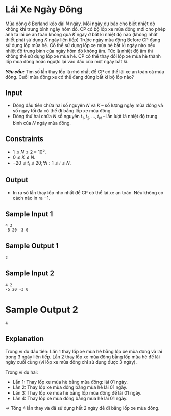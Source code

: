 # Lái Xe Ngày Đông

Mùa đông ở Berland kéo dài $N$ ngày. Mỗi ngày dự báo cho biết nhiệt độ không khí trung bình ngày hôm đó. CP có bộ lốp xe mùa đông mới cho phép anh ta lái xe an toàn không quá $K$ ngày ở bất kì nhiệt độ nào (không nhất thiết phải sử dụng $K$ ngày liên tiếp) Trước ngày mùa đông Before CP đang sử dụng lốp mùa hè. Có thể sử dụng lốp xe mùa hè bất kì ngày nào nếu nhiệt độ trung bình của ngày hôm đó không âm. Tức là nhiệt độ âm thì không thể sử dụng lốp xe mùa hè. CP có thể thay đổi lốp xe mùa hè thành lốp mùa đông hoặc ngược lại vào đầu của một ngày bất kì.

***Yêu cầu:*** Tìm số lần thay lốp là nhỏ nhất để CP có thể lái xe an toàn cả mùa đông. Cuối mùa đông xe có thể đang dùng bất kì bộ lốp nào?

## Input

- Dòng đầu tiên chứa hai số nguyên $N$ và $K$ – số lượng ngày mùa đông và số ngày tối đa có thể đi bằng lốp xe mùa đông.
- Dòng thứ hai chứa $N$ số nguyên $t_1,t_2,…,t_N$ – lần lượt là nhiệt độ trung bình của $N$ ngày mùa đông.

## Constraints

- $1≤N≤2×10^5$.
- $0≤K≤N$.
- $-20≤t_i≤20;∀i:1≤i≤N$.

## Output

- In ra số lần thay lốp nhỏ nhất để CP có thể lái xe an toàn. Nếu không có cách nào in ra $-1$.

## Sample Input 1

```
4 3
-5 20 -3 0
```

## Sample Output 1

```
2
```

## Sample Input 2

```
4 2
-5 20 -3 0
```

# Sample Output 2

```
4
```

## Explanation

Trong ví dụ đầu tiên: Lần $1$ thay lốp xe mùa hè bằng lốp xe mùa đông và lái trong $3$ ngày liên tiếp. Lần $2$ thay lốp xe mùa đông bằng lốp mùa hè để lái ngày cuối cùng (vì lốp xe mùa đông chỉ sử dụng được $3$ ngày).

Trong ví dụ hai:	
- Lần $1$: Thay lốp xe mùa hè bằng mùa đông: lái $01$ ngày.
- Lần $2$: Thay lốp xe mùa đông bằng mùa hè lái $01$ ngày.
- Lần $3$: Thay lốp xe mùa hè bằng lốp mùa đông để lái $01$ ngày.
- Lần $4$: Thay lốp xe mùa đông bằng mùa hè lái $01$ ngày.

$\Rightarrow$ Tổng $4$ lần thay và đã sử dụng hết $2$ ngày để đi bằng lốp xe mùa đông.

